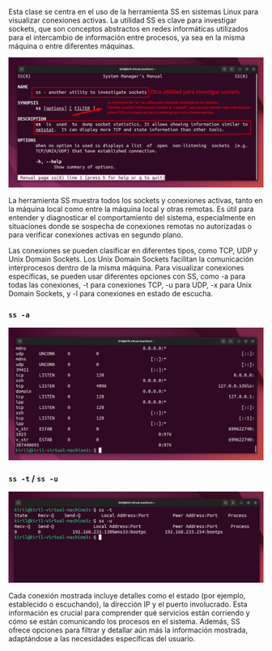 Esta clase se centra en el uso de la herramienta SS en sistemas Linux para visualizar conexiones activas. La utilidad SS es clave para investigar sockets, que son conceptos abstractos en redes informáticas utilizados para el intercambio de información entre procesos, ya sea en la misma máquina o entre diferentes máquinas.

![man ss](/img/1010-man%20ss.png)

La herramienta SS muestra todos los sockets y conexiones activas, tanto en la máquina local como entre la máquina local y otras remotas. Es útil para entender y diagnosticar el comportamiento del sistema, especialmente en situaciones donde se sospecha de conexiones remotas no autorizadas o para verificar conexiones activas en segundo plano.

Las conexiones se pueden clasificar en diferentes tipos, como TCP, UDP y Unix Domain Sockets. Los Unix Domain Sockets facilitan la comunicación interprocesos dentro de la misma máquina. Para visualizar conexiones específicas, se pueden usar diferentes opciones con SS, como -a para todas las conexiones, -t para conexiones TCP, -u para UDP, -x para Unix Domain Sockets, y -l para conexiones en estado de escucha.

### `ss -a`

![ss -a](/img/1010-ss-a.png)

### `ss -t` / `ss -u`

![ss -t ss -u](/img/1010-ss-t-ss-u.png)

Cada conexión mostrada incluye detalles como el estado (por ejemplo, establecido o escuchando), la dirección IP y el puerto involucrado. Esta información es crucial para comprender qué servicios están corriendo y cómo se están comunicando los procesos en el sistema. Además, SS ofrece opciones para filtrar y detallar aún más la información mostrada, adaptándose a las necesidades específicas del usuario.